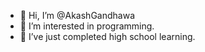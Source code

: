 - 👋 Hi, I’m @AkashGandhawa
- 👀 I’m interested in programming.
- 🌱 I’ve just completed high school learning.

<!---
AkashGandhawa/AkashGandhawa is a ✨ special ✨ repository because its `README.md` (this file) appears on your GitHub profile.
You can click the Preview link to take a look at your changes.
--->
